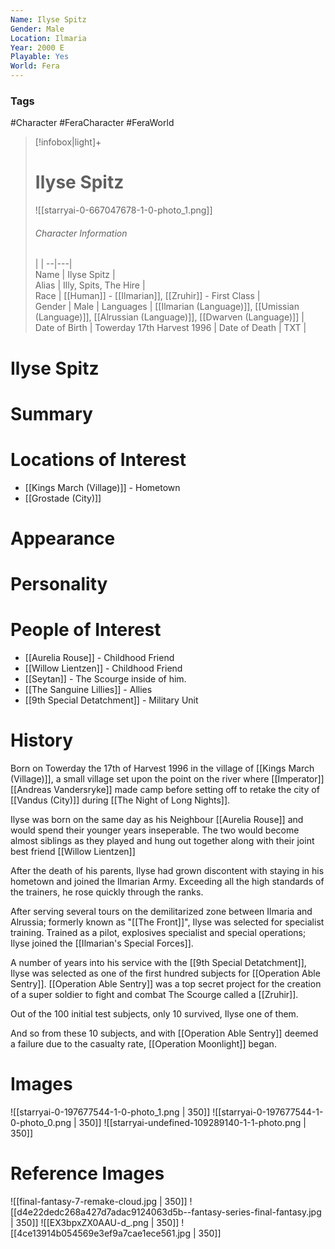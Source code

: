 ```yaml
---
Name: Ilyse Spitz
Gender: Male
Location: Ilmaria
Year: 2000 E
Playable: Yes
World: Fera
---
```


### Tags
#Character #FeraCharacter #FeraWorld

> [!infobox|light]+  
> # Ilyse Spitz  
> ![[starryai-0-667047678-1-0-photo_1.png]]  
> ###### Character Information
>  |   |
> --|---|  
> Name | Ilyse Spitz |  
> Alias | Illy, Spits, The Hire |  
> Race | [[Human]] - [[Ilmarian]], [[Zruhir]] - First Class  |  
> Gender | Male |
> Languages | [[Ilmarian (Language)]], [[Umissian (Language)]], [[Alrussian (Language)]], [[Dwarven (Language)]] |
> Date of Birth | Towerday 17th Harvest 1996  |
> Date of Death | TXT |

# Ilyse Spitz

# Summary

# Locations of Interest
- [[Kings March (Village)]] - Hometown
- [[Grostade (City)]]
# Appearance

# Personality

# People of Interest
- [[Aurelia Rouse]] - Childhood Friend 
- [[Willow Lientzen]] - Childhood Friend
- [[Seytan]] - The Scourge inside of him.
- [[The Sanguine Lillies]] - Allies
- [[9th Special Detatchment]] - Military Unit


# History
Born on Towerday the 17th of Harvest 1996 in the village of [[Kings March (Village)]], a small village set upon the point on the river where [[Imperator]] [[Andreas Vandersryke]] made camp before setting off to retake the city of [[Vandus (City)]] during [[The Night of Long Nights]].

Ilyse was born on the same day as his Neighbour [[Aurelia Rouse]] and would spend their younger years inseperable. The two would become almost siblings as they played and hung out together along with their joint best friend [[Willow Lientzen]]

After the death of his parents, Ilyse had grown discontent with staying in his hometown and joined the Ilmarian Army. Exceeding all the high standards of the trainers, he rose quickly through the ranks. 

After serving several tours on the demilitarized zone between Ilmaria and Alrussia; formerly known as "[[The Front]]", Ilyse was selected for specialist training. Trained as a pilot, explosives specialist and special operations; Ilyse joined the [[Ilmarian's Special Forces]]. 

A number of years into his service with the [[9th Special Detatchment]], Ilyse was selected as one of the first hundred subjects for [[Operation Able Sentry]]. [[Operation Able Sentry]] was a top secret project for the creation of a super soldier to fight and combat The Scourge called a [[Zruhir]]. 

Out of the 100 initial test subjects, only 10 survived, Ilyse one of them. 

And so from these 10 subjects, and with [[Operation Able Sentry]] deemed a failure due to the casualty rate, [[Operation Moonlight]] began. 

# Images
![[starryai-0-197677544-1-0-photo_1.png | 350]]
![[starryai-0-197677544-1-0-photo_0.png | 350]]
![[starryai-undefined-109289140-1-1-photo.png | 350]]

# Reference Images
![[final-fantasy-7-remake-cloud.jpg | 350]]
![[d4e22dedc268a427d7adac9124063d5b--fantasy-series-final-fantasy.jpg | 350]]
![[EX3bpxZX0AAU-d_.png | 350]]
![[4ce13914b054569e3ef9a7cae1ece561.jpg | 350]]

 
 
 
 
 
 
 